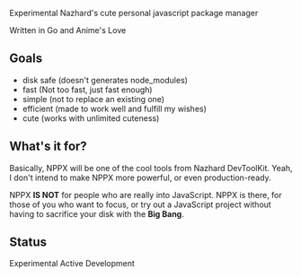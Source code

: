 Experimental Nazhard's cute personal javascript package manager

Written in Go and Anime's Love

## Goals

- disk safe (doesn't generates node_modules)
- fast (Not too fast, just fast enough)
- simple (not to replace an existing one)
- efficient (made to work well and fulfill my wishes)
- cute (works with unlimited cuteness)

## What's it for?

Basically, NPPX will be one of the cool tools from Nazhard DevToolKit. Yeah, I don't intend to make NPPX more powerful, or even production-ready.

NPPX **IS NOT** for people who are really into JavaScript. NPPX is there, for those of you who want to focus, or try out a JavaScript project without having to sacrifice your disk with the **Big Bang**.

## Status

Experimental Active Development

